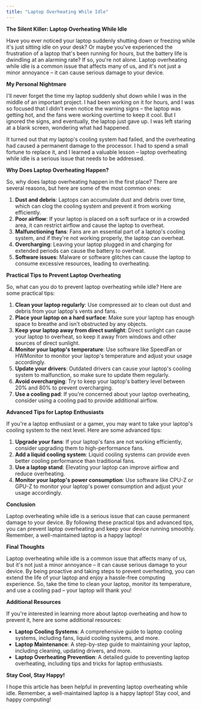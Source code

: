 ```yaml
---
title: "Laptop Overheating While Idle"
---
```


**The Silent Killer: Laptop Overheating While Idle**

Have you ever noticed your laptop suddenly shutting down or freezing while it's just sitting idle on your desk? Or maybe you've experienced the frustration of a laptop that's been running for hours, but the battery life is dwindling at an alarming rate? If so, you're not alone. Laptop overheating while idle is a common issue that affects many of us, and it's not just a minor annoyance – it can cause serious damage to your device.

**My Personal Nightmare**

I'll never forget the time my laptop suddenly shut down while I was in the middle of an important project. I had been working on it for hours, and I was so focused that I didn't even notice the warning signs – the laptop was getting hot, and the fans were working overtime to keep it cool. But I ignored the signs, and eventually, the laptop just gave up. I was left staring at a blank screen, wondering what had happened.

It turned out that my laptop's cooling system had failed, and the overheating had caused a permanent damage to the processor. I had to spend a small fortune to replace it, and I learned a valuable lesson – laptop overheating while idle is a serious issue that needs to be addressed.

**Why Does Laptop Overheating Happen?**

So, why does laptop overheating happen in the first place? There are several reasons, but here are some of the most common ones:

1. **Dust and debris**: Laptops can accumulate dust and debris over time, which can clog the cooling system and prevent it from working efficiently.
2. **Poor airflow**: If your laptop is placed on a soft surface or in a crowded area, it can restrict airflow and cause the laptop to overheat.
3. **Malfunctioning fans**: Fans are an essential part of a laptop's cooling system, and if they're not working properly, the laptop can overheat.
4. **Overcharging**: Leaving your laptop plugged in and charging for extended periods can cause the battery to overheat.
5. **Software issues**: Malware or software glitches can cause the laptop to consume excessive resources, leading to overheating.

**Practical Tips to Prevent Laptop Overheating**

So, what can you do to prevent laptop overheating while idle? Here are some practical tips:

1. **Clean your laptop regularly**: Use compressed air to clean out dust and debris from your laptop's vents and fans.
2. **Place your laptop on a hard surface**: Make sure your laptop has enough space to breathe and isn't obstructed by any objects.
3. **Keep your laptop away from direct sunlight**: Direct sunlight can cause your laptop to overheat, so keep it away from windows and other sources of direct sunlight.
4. **Monitor your laptop's temperature**: Use software like SpeedFan or HWMonitor to monitor your laptop's temperature and adjust your usage accordingly.
5. **Update your drivers**: Outdated drivers can cause your laptop's cooling system to malfunction, so make sure to update them regularly.
6. **Avoid overcharging**: Try to keep your laptop's battery level between 20% and 80% to prevent overcharging.
7. **Use a cooling pad**: If you're concerned about your laptop overheating, consider using a cooling pad to provide additional airflow.

**Advanced Tips for Laptop Enthusiasts**

If you're a laptop enthusiast or a gamer, you may want to take your laptop's cooling system to the next level. Here are some advanced tips:

1. **Upgrade your fans**: If your laptop's fans are not working efficiently, consider upgrading them to high-performance fans.
2. **Add a liquid cooling system**: Liquid cooling systems can provide even better cooling performance than traditional fans.
3. **Use a laptop stand**: Elevating your laptop can improve airflow and reduce overheating.
4. **Monitor your laptop's power consumption**: Use software like CPU-Z or GPU-Z to monitor your laptop's power consumption and adjust your usage accordingly.

**Conclusion**

Laptop overheating while idle is a serious issue that can cause permanent damage to your device. By following these practical tips and advanced tips, you can prevent laptop overheating and keep your device running smoothly. Remember, a well-maintained laptop is a happy laptop!

**Final Thoughts**

Laptop overheating while idle is a common issue that affects many of us, but it's not just a minor annoyance – it can cause serious damage to your device. By being proactive and taking steps to prevent overheating, you can extend the life of your laptop and enjoy a hassle-free computing experience. So, take the time to clean your laptop, monitor its temperature, and use a cooling pad – your laptop will thank you!

**Additional Resources**

If you're interested in learning more about laptop overheating and how to prevent it, here are some additional resources:

* **Laptop Cooling Systems**: A comprehensive guide to laptop cooling systems, including fans, liquid cooling systems, and more.
* **Laptop Maintenance**: A step-by-step guide to maintaining your laptop, including cleaning, updating drivers, and more.
* **Laptop Overheating Prevention**: A detailed guide to preventing laptop overheating, including tips and tricks for laptop enthusiasts.

**Stay Cool, Stay Happy!**

I hope this article has been helpful in preventing laptop overheating while idle. Remember, a well-maintained laptop is a happy laptop! Stay cool, and happy computing!